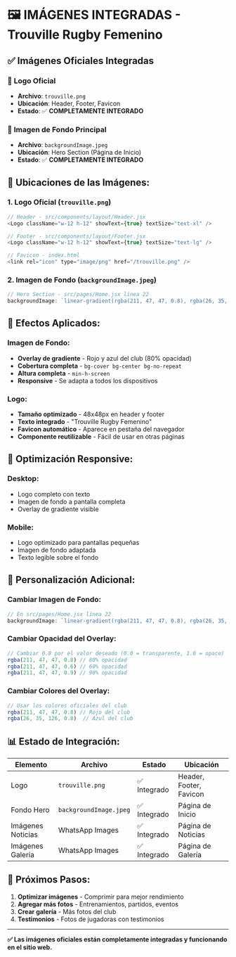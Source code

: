 # 🖼️ IMÁGENES INTEGRADAS - Trouville Rugby Femenino

## ✅ **Imágenes Oficiales Integradas**

### 🏉 **Logo Oficial**
- **Archivo**: `trouville.png`
- **Ubicación**: Header, Footer, Favicon
- **Estado**: ✅ **COMPLETAMENTE INTEGRADO**

### 🎨 **Imagen de Fondo Principal**
- **Archivo**: `backgroundImage.jpeg`
- **Ubicación**: Hero Section (Página de Inicio)
- **Estado**: ✅ **COMPLETAMENTE INTEGRADO**

## 📍 **Ubicaciones de las Imágenes:**

### **1. Logo Oficial (`trouville.png`)**
```javascript
// Header - src/components/layout/Header.jsx
<Logo className="w-12 h-12" showText={true} textSize="text-xl" />

// Footer - src/components/layout/Footer.jsx  
<Logo className="w-12 h-12" showText={true} textSize="text-lg" />

// Favicon - index.html
<link rel="icon" type="image/png" href="/trouville.png" />
```

### **2. Imagen de Fondo (`backgroundImage.jpeg`)**
```javascript
// Hero Section - src/pages/Home.jsx línea 22
backgroundImage: `linear-gradient(rgba(211, 47, 47, 0.8), rgba(26, 35, 126, 0.8)), url('/backgroundImage.jpeg')`
```

## 🎨 **Efectos Aplicados:**

### **Imagen de Fondo:**
- **Overlay de gradiente** - Rojo y azul del club (80% opacidad)
- **Cobertura completa** - `bg-cover bg-center bg-no-repeat`
- **Altura completa** - `min-h-screen`
- **Responsive** - Se adapta a todos los dispositivos

### **Logo:**
- **Tamaño optimizado** - 48x48px en header y footer
- **Texto integrado** - "Trouville Rugby Femenino"
- **Favicon automático** - Aparece en pestaña del navegador
- **Componente reutilizable** - Fácil de usar en otras páginas

## 📱 **Optimización Responsive:**

### **Desktop:**
- Logo completo con texto
- Imagen de fondo a pantalla completa
- Overlay de gradiente visible

### **Mobile:**
- Logo optimizado para pantallas pequeñas
- Imagen de fondo adaptada
- Texto legible sobre el fondo

## 🔧 **Personalización Adicional:**

### **Cambiar Imagen de Fondo:**
```javascript
// En src/pages/Home.jsx línea 22
backgroundImage: `linear-gradient(rgba(211, 47, 47, 0.8), rgba(26, 35, 126, 0.8)), url('/TU_NUEVA_IMAGEN.jpg')`
```

### **Cambiar Opacidad del Overlay:**
```javascript
// Cambiar 0.8 por el valor deseado (0.0 = transparente, 1.0 = opaco)
rgba(211, 47, 47, 0.8) // 80% opacidad
rgba(211, 47, 47, 0.6) // 60% opacidad
rgba(211, 47, 47, 0.9) // 90% opacidad
```

### **Cambiar Colores del Overlay:**
```javascript
// Usar los colores oficiales del club
rgba(211, 47, 47, 0.8) // Rojo del club
rgba(26, 35, 126, 0.8)  // Azul del club
```

## 📊 **Estado de Integración:**

| Elemento | Archivo | Estado | Ubicación |
|----------|---------|--------|-----------|
| Logo | `trouville.png` | ✅ Integrado | Header, Footer, Favicon |
| Fondo Hero | `backgroundImage.jpeg` | ✅ Integrado | Página de Inicio |
| Imágenes Noticias | WhatsApp Images | ✅ Integrado | Página de Noticias |
| Imágenes Galería | WhatsApp Images | ✅ Integrado | Página de Galería |

## 🎯 **Próximos Pasos:**

1. **Optimizar imágenes** - Comprimir para mejor rendimiento
2. **Agregar más fotos** - Entrenamientos, partidos, eventos
3. **Crear galería** - Más fotos del club
4. **Testimonios** - Fotos de jugadoras con testimonios

---

**✅ Las imágenes oficiales están completamente integradas y funcionando en el sitio web.**
